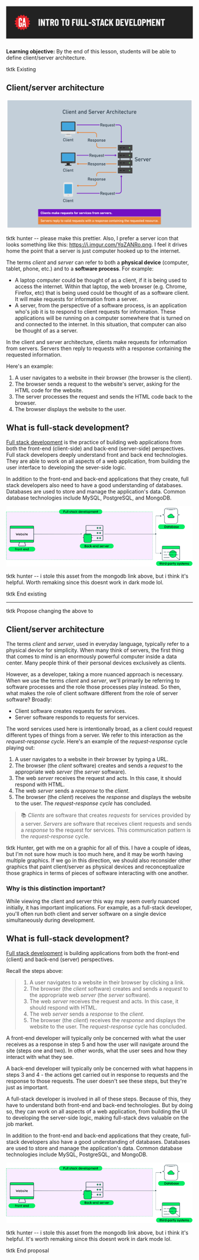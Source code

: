 # ![Intro to Full Stack Development - Client/Server Architecture and Full-Stack Development](./assets/hero.png)

**Learning objective:** By the end of this lesson, students will be able to define client/server architecture.

tktk Existing

## Client/server architecture

![Client/server architecture cycle](./assets/originals/client-server-architecture.png)

tktk hunter -- please make this prettier. Also, I prefer a server icon that looks something like this: <https://i.imgur.com/YqZANRo.png>. I feel it drives home the point that a server is just computer hooked up to the internet.

The terms *client* and *server* can refer to both a **physical device** (computer, tablet, phone, etc.) and to a **software process**. For example:

- A laptop computer could be thought of as a client, if it is being used to access the internet. Within that laptop, the web browser (e.g. Chrome, Firefox, etc) that is being used could be thought of as a software client. It will make requests for information from a server.
- A server, from the perspective of a software process, is an application who's job it is to respond to client requests for information. These applications will be running on a computer somewhere that is turned on and connected to the internet. In this situation, that computer can also be thought of as a server.

In the client and server architecture, clients make requests for information from servers. Servers then reply to requests with a response containing the requested information.

 Here's an example:

1. A user navigates to a website in their browser (the browser is the client).
2. The browser sends a request to the website's server, asking for the HTML code for the website.
3. The server processes the request and sends the HTML code back to the browser.
4. The browser displays the website to the user.

## What is full-stack development?

[Full stack development](https://www.mongodb.com/languages/full-stack-development) is the practice of building web applications from both the front-end (client-side) and back-end (server-side) perspectives. Full stack developers deeply understand front and back end technologies. They are able to work on all aspects of a web application, from building the user interface to developing the sever-side logic.

In addition to the front-end and back-end applications that they create, full stack developers also need to have a good understanding of databases. Databases are used to store and manage the application's data. Common database technologies include MySQL, PostgreSQL, and MongoDB.

![Full stack development end to end workflow](./assets/originals/full-stack-mongodb.png)

tktk hunter -- i stole this asset from the mongodb link above, but i think it's helpful. Worth remaking since this doesnt work in dark mode lol.

tktk End existing

---

tktk Propose changing the above to

## Client/server architecture

The terms *client* and *server*, used in everyday language, typically refer to a physical device for simplicity. When many think of servers, the first thing that comes to mind is an enormously powerful computer inside a data center. Many people think of their personal devices exclusively as clients.

However, as a developer, taking a more nuanced approach is necessary. When we use the terms *client* and *server*, we'll primarily be referring to software processes and the role those processes play instead. So then, what makes the role of client software different from the role of server software? Broadly:

- Client software creates requests for services.
- Server software responds to requests for services.

The word services used here is intentionally broad, as a client could request different types of things from a server. We refer to this interaction as the *request-response cycle*. Here's an example of the *request-response* cycle playing out:

1. A user navigates to a website in their browser by typing a URL.
2. The browser (the *client* software) creates and sends a *request* to the appropriate web *server* (the *server* software).
3. The web *server* receives the request and acts. In this case, it should respond with HTML.
4. The web *server* sends a *response* to the *client*.
5. The browser (the *client*) receives the *response* and displays the website to the user. The *request-response cycle* has concluded.

> 📚 *Clients* are software that creates *requests* for services provided by a server. *Servers* are software that receives client requests and sends a *response* to the request for services. This communication pattern is the *request-response* cycle.

tktk Hunter, get with me on a graphic for all of this. I have a couple of ideas, but I'm not sure how much is too much here, and it may be worth having multiple graphics. If we go in this direction, we should also reconsider other graphics that paint client/server as physical devices and reconceptualize those graphics in terms of pieces of software interacting with one another.

### Why is this distinction important?

While viewing the client and server this way may seem overly nuanced initially, it has important implications. For example, as a full-stack developer, you'll often run both client and server software on a single device simultaneously during development.

## What is full-stack development?

[Full stack development](https://www.mongodb.com/languages/full-stack-development) is building applications from both the front-end (client) and back-end (server) perspectives.

Recall the steps above:

> 1. A user navigates to a website in their browser by clicking a link.
> 2. The browser (the *client* software) creates and sends a *request* to the appropriate web *server* (the *server* software).
> 3. The web *server* receives the request and acts. In this case, it should respond with HTML.
> 4. The web *server* sends a *response* to the *client*.
> 5. The browser (the *client*) receives the *response* and displays the website to the user. The *request-response* cycle has concluded.

A front-end developer will typically only be concerned with what the user receives as a response in step 5 and how the user will navigate around the site (steps one and two). In other words, what the user sees and how they interact with what they see.

A back-end developer will typically only be concerned with what happens in steps 3 and 4 - the actions get carried out in response to requests and the response to those requests. The user doesn't see these steps, but they're just as important.

A full-stack developer is involved in all of these steps. Because of this, they have to understand both front-end and back-end technologies. But by doing so, they can work on all aspects of a web application, from building the UI to developing the server-side logic, making full-stack devs valuable on the job market.

In addition to the front-end and back-end applications that they create, full-stack developers also have a good understanding of databases. Databases are used to store and manage the application's data. Common database technologies include MySQL, PostgreSQL, and MongoDB.

![Full stack development end to end workflow](./assets/originals/full-stack-mongodb.png)

tktk hunter -- i stole this asset from the mongodb link above, but i think it's helpful. It's worth remaking since this doesnt work in dark mode lol.

tktk End proposal
